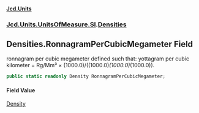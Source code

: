 #### [Jcd.Units](index 'index')
### [Jcd.Units.UnitsOfMeasure.SI](Jcd.Units.UnitsOfMeasure.SI 'Jcd.Units.UnitsOfMeasure.SI').[Densities](Densities 'Jcd.Units.UnitsOfMeasure.SI.Densities')

## Densities.RonnagramPerCubicMegameter Field

ronnagram per cubic megameter defined such that: yottagram per cubic kilometer = Rg/Mm³ ×
(1000.0)/((1000.0)*(1000.0)*(1000.0)).

```csharp
public static readonly Density RonnagramPerCubicMegameter;
```

#### Field Value
[Density](Density 'Jcd.Units.UnitTypes.Density')